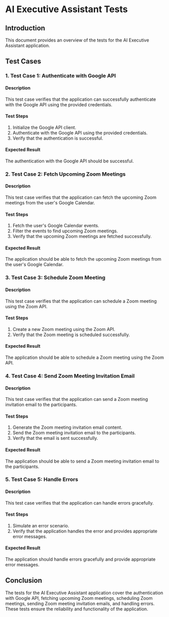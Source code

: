 # AI Executive Assistant Tests

## Introduction
This document provides an overview of the tests for the AI Executive Assistant application.

## Test Cases

### 1. Test Case 1: Authenticate with Google API
#### Description
This test case verifies that the application can successfully authenticate with the Google API using the provided credentials.

#### Test Steps
1. Initialize the Google API client.
2. Authenticate with the Google API using the provided credentials.
3. Verify that the authentication is successful.

#### Expected Result
The authentication with the Google API should be successful.

### 2. Test Case 2: Fetch Upcoming Zoom Meetings
#### Description
This test case verifies that the application can fetch the upcoming Zoom meetings from the user's Google Calendar.

#### Test Steps
1. Fetch the user's Google Calendar events.
2. Filter the events to find upcoming Zoom meetings.
3. Verify that the upcoming Zoom meetings are fetched successfully.

#### Expected Result
The application should be able to fetch the upcoming Zoom meetings from the user's Google Calendar.

### 3. Test Case 3: Schedule Zoom Meeting
#### Description
This test case verifies that the application can schedule a Zoom meeting using the Zoom API.

#### Test Steps
1. Create a new Zoom meeting using the Zoom API.
2. Verify that the Zoom meeting is scheduled successfully.

#### Expected Result
The application should be able to schedule a Zoom meeting using the Zoom API.

### 4. Test Case 4: Send Zoom Meeting Invitation Email
#### Description
This test case verifies that the application can send a Zoom meeting invitation email to the participants.

#### Test Steps
1. Generate the Zoom meeting invitation email content.
2. Send the Zoom meeting invitation email to the participants.
3. Verify that the email is sent successfully.

#### Expected Result
The application should be able to send a Zoom meeting invitation email to the participants.

### 5. Test Case 5: Handle Errors
#### Description
This test case verifies that the application can handle errors gracefully.

#### Test Steps
1. Simulate an error scenario.
2. Verify that the application handles the error and provides appropriate error messages.

#### Expected Result
The application should handle errors gracefully and provide appropriate error messages.

## Conclusion
The tests for the AI Executive Assistant application cover the authentication with Google API, fetching upcoming Zoom meetings, scheduling Zoom meetings, sending Zoom meeting invitation emails, and handling errors. These tests ensure the reliability and functionality of the application.